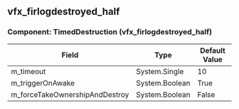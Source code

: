 ## vfx_firlogdestroyed_half

### Component: TimedDestruction (vfx_firlogdestroyed_half)

|Field|Type|Default Value|
|-----|----|-------------|
|m_timeout|System.Single|10|
|m_triggerOnAwake|System.Boolean|True|
|m_forceTakeOwnershipAndDestroy|System.Boolean|False|


